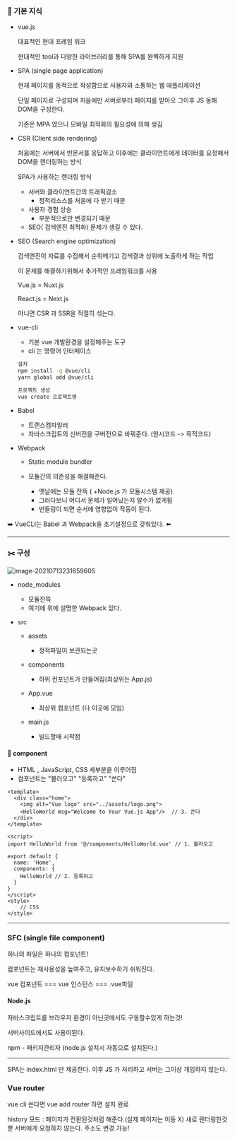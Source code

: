 ### :baby_chick: 기본 지식

- vue.js

  대표적인 현대 프레임 워크

  현대적인 tool과 다양한 라이브러리를 통해 SPA를 완벽하게 지원

- SPA (single page application)

  현재 페이지를 동적으로 작성함으로 사용자와 소통하는 웹 에플리케이션

  단일 페이지로 구성되며 처음에만 서버로부터 페이지를 받아오 그이후 JS 동해 DOM을 구성한다.

  기존은 MPA 였으나 모바일 최적화의 필요성에 의해 생김

- CSR (Client side rendering)

  처음에는 서버에서 빈문서를 응답하고 이후에는 클라이언트에게 데이터를 요청해서 DOM을 렌더링하는 방식

  SPA가 사용하는 렌더링 방식

  - 서버와 클라이언트간의 트래픽감소
    - 정적리소스를 처음에 다 받기 때문
  - 사용자 경험 상승
    - 부분적으로만 변경되기 때문
  - SEO( 검색엔진 최적화) 문제가 생길 수 있다.

- SEO (Search engine optimization)

  검색엔진이 자료를 수집해서 순위메기고 검색결과 상위에 노출하게 하는 작업

  이 문제를 해결하기위해서 추가적인 프레임워크를 사용

  Vue.js = Nuxt.js

  React.js = Next.js

  아니면 CSR 과 SSR을 적절히 섞는다.

- vue-cli

  - 기본 vue 개발환경을 설정해주는 도구
  - cli 는 명령어 인터페이스

  ```bash
  설치
  npm install -g @vue/cli
  yarn global add @vue/cli
  
  프로젝트 생성
  vue create 프로젝트명
  ```

- Babel

  - 트랜스컴파일러
  - 자바스크립트의 신버전을 구버전으로 바꿔준다. (원시코드 -> 목적코드)

- Webpack

  - Static module bundler

  - 모듈간의 의존성을 해결해준다.

    - 옛날에는 모듈 잔뜩 ( +Node.js 가 모듈시스템 제공)
    - 그러다보니 어디서 문제가 일어났는지 알수가 없게됨
    - 번들링이 되면 순서에 영향없이 작동이 된다.

    

:arrow_right: VueCLI는 Babel 과 Webpack을 초기설정으로 갖춰있다. :arrow_left:



--------------------



### :scissors: 구성

![image-20210713231659605](C:\Users\ssej0\AppData\Roaming\Typora\typora-user-images\image-20210713231659605.png)



- node_modules

  - 모듈잔뜩
  - 여기에 위에 설명한 Webpack 있다.

- src

  - assets

    - 정적파일이 보관되는곳

  - components

    - 하위 컨포넌트가 만들어짐(최상위는 App.js)

  - App.vue

    - 최상위 컴포넌트 (다 이곳에 모임)

  - main.js

    - 빌드할때 시작점

    

#### :cheese: component

- HTML , JavaScript, CSS 세부분을 이루어짐
- 컴포넌트는 "불러오고" "등록하고" "쓴다"

```vue
<template>
  <div class="home">
    <img alt="Vue logo" src="../assets/logo.png">
    <HelloWorld msg="Welcome to Your Vue.js App"/>  // 3. 쓴다
  </div>
</template>

<script>
import HelloWorld from '@/components/HelloWorld.vue' // 1. 불러오고

export default {
  name: 'Home',  
  components: {
    HelloWorld // 2. 등록하고
  }
}
</script>
<style>
    // CSS
</style>
```



---------------



### SFC (single file component)

하나의 파일은 하나의 컴포넌트!

컴포넌트는 재사용성을 높여주고, 유지보수하기 쉬워진다.



vue 컴포넌트 === vue 인스턴스 === .vue파일



#### Node.js

자바스크립트를 브라우저 환경이 아닌곳에서도 구동할수있게 하는것!

서버사이드에서도 사용이된다.

npm - 패키지관리자 (node.js 설치시 자동으로 설치된다.)



-----------------------



SPA는 index.html 만 제공한다. 이후 JS 가 처리하고 서버는 그이상 개입하지 않는다.

### Vue router

vue cli 쓴다면 vue add router 하면 설치 완료

history 모드 : 페이지가 전환된것처럼 해준다.(실제 페이지는 이동 X) 새로 렌더링한것뿐 서버에게 요청하지 않는다. 주소도 변경 가능!

